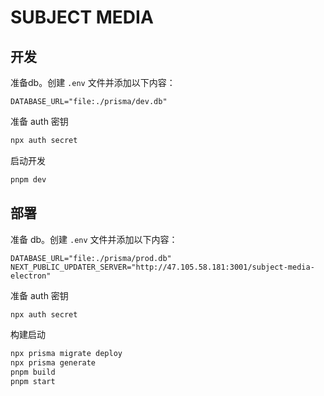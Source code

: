 # SUBJECT MEDIA

## 开发

准备db。创建 `.env` 文件并添加以下内容：

```text
DATABASE_URL="file:./prisma/dev.db"
```

准备 auth 密钥

```bash
npx auth secret
```

启动开发

```bash
pnpm dev
```

## 部署

准备 db。创建 `.env` 文件并添加以下内容：

```text
DATABASE_URL="file:./prisma/prod.db"
NEXT_PUBLIC_UPDATER_SERVER="http://47.105.58.181:3001/subject-media-electron"
```

准备 auth 密钥

```bash
npx auth secret
```

构建启动

```bash
npx prisma migrate deploy
npx prisma generate
pnpm build
pnpm start
```

